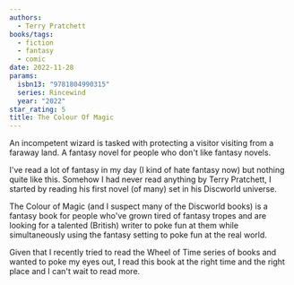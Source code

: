 ```yaml
---
authors:
  - Terry Pratchett
books/tags:
  - fiction
  - fantasy
  - comic
date: 2022-11-28
params:
  isbn13: "9781804990315"
  series: Rincewind
  year: "2022"
star_rating: 5
title: The Colour Of Magic
---
```


An incompetent wizard is tasked with protecting a visitor visiting from a faraway land. A fantasy novel for people who don't like fantasy novels.

<!--more-->

I've read a lot of fantasy in my day (I kind of hate fantasy now) but nothing quite like this. Somehow I had never read anything by Terry Pratchett, I started by reading his first novel (of many) set in his Discworld universe.

The Colour of Magic (and I suspect many of the Discworld books) is a fantasy book for people who've grown tired of fantasy tropes and are looking for a talented (British) writer to poke fun at them while simultaneously using the fantasy setting to poke fun at the real world.

Given that I recently tried to read the Wheel of Time series of books and wanted to poke my eyes out, I read this book at the right time and the right place and I can't wait to read more.

